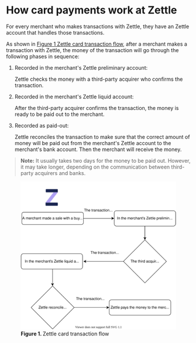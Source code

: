 How card payments work at Zettle
===
For every merchant who makes transactions with Zettle, they have an Zettle account that handles those transactions.

As shown in [Figure 1 Zettle card transaction flow](how-card-payments-work-at-Zettle.md#Zettle-card-transaction-flow), after a merchant makes a transaction with Zettle, the money of the transaction will go through the following phases in sequence:
1. Recorded in the merchant's Zettle preliminary account:
 
   Zettle checks the money with a third-party acquirer who confirms the transaction.
   
2. Recorded in the merchant's Zettle liquid account:

   After the third-party acquirer confirms the transaction, the money is ready to be paid out to the merchant.
   
3. Recorded as paid-out: 
  
   Zettle reconciles the transaction to make sure that the correct amount of money will be paid out from the merchant's Zettle account to the merchant's bank account. Then the merchant will receive the money.
   
> **Note:** It usually takes two days for the money to be paid out. However, it may take longer, depending on the communication between third-party acquirers and banks.

<figure id="Zettle-card-transaction-flow"><img style="margin: auto" src="../images/Zettle-card-transaction-flow.svg" alt="This card transaction flow shows how Zettle handles transaction money." >  <figcaption><b>Figure 1. </b>Zettle card transaction flow</figcaption></figure>